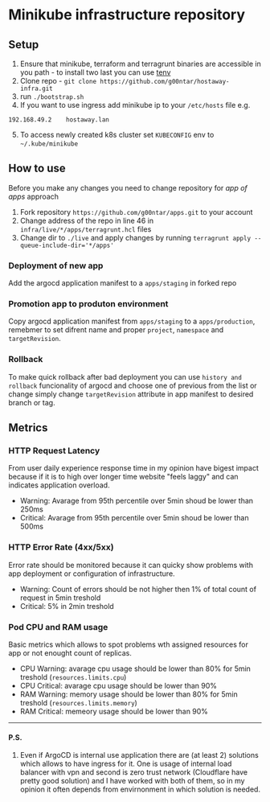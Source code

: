 # Minikube infrastructure repository

## Setup
1. Ensure that minikube, terraform and terragrunt binaries are accessible in you path - to install two last you can use [tenv](https://github.com/tofuutils/tenv)
2. Clone repo - `git clone https://github.com/g00ntar/hostaway-infra.git`
3. run `./bootstrap.sh`
4. If you want to use ingress add minikube ip to your `/etc/hosts` file e.g.
```
192.168.49.2    hostaway.lan
```
5. To access newly created k8s cluster set `KUBECONFIG` env to `~/.kube/minikube`

## How to use
Before you make any changes you need to change repository for _app of apps_ approach
1. Fork repository `https://github.com/g00ntar/apps.git` to your account
2. Change address of the repo in line 46 in `infra/live/*/apps/terragrunt.hcl` files
3. Change dir to `./live` and apply changes by running `terragrunt apply --queue-include-dir='*/apps'` 

### Deployment of new app
Add the argocd application manifest to a `apps/staging` in forked repo

### Promotion app to produton environment 
Copy argocd application manifest from `apps/staging` to a `apps/production`, remebmer to set difrent name and proper `project`, `namespace` and `targetRevision`.

### Rollback
To make quick rollback after bad deployment you can use `history and rollback` funcionality of argocd and choose one of previous from the list or change simply change `targetRevision` attribute in app manifest to desired branch or tag.

## Metrics 
### HTTP Request Latency
From user daily experience response time in my opinion have bigest impact because if it is to high over longer time website "feels laggy" and can indicates application overload.
- Warning: Avarage from 95th percentile over 5min shoud be lower than 250ms
- Critical: Avarage from 95th percentile over 5min shoud be lower than 500ms

### HTTP Error Rate (4xx/5xx)
Error rate should be monitored because it can quicky show problems with app deployment or configuration of infrastructure.
- Warning: Count of errors should be not higher then 1% of total count of request in 5min treshold
- Critical: 5% in 2min treshold

### Pod CPU and RAM usage
Basic metrics which allows to spot problems wth assigned resources for app or not enought count of replicas.
- CPU Warning: avarage cpu usage should be lower than 80% for 5min treshold (`resources.limits.cpu`)
- CPU Critical: avarage cpu usage should be lower than 90%
- RAM Warning: memory usage should be lower than 80% for 5min treshold (`resources.limits.memory`)
- RAM Critical: memeory usage should be lower than 90%

---
#### P.S.
1. Even if ArgoCD is internal use application there are (at least 2) solutions which allows to have ingress for it. One is usage of internal load balancer with vpn and second is zero trust network (Cloudflare have pretty good solution) and I have worked with both of them, so in my opinion it often depends from envirnonment in which solution is needed.  
